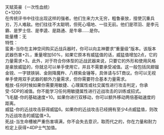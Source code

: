<title>天赋英豪</title>
<meta name="GENERATOR" content="WinCHM">
<meta http-equiv="Content-Type" content="text/html; charset=gb2312">
<br>天赋英豪（一次性血统）
<br>C+1200
<br>在传统评书中往往出现这样的强者。他们生来力大无穷，粗鲁豪放，擅使沉重兵刃，万人难敌。他们往往不太聪明，但死心塌地、一往无前。他们是项羽、是李元霸、是罗士信、是李逵、是路通、是牛皋……是你。
<br>能量槽：无
<br>特性：
<br>蛮勇-当你在主神空间购买近战兵器时，你可以向主神要求“重量级”版本。该版本武器伤害+2L，重量增加50%，如果它原本有威猛值的话，威猛值增加2点，它的力量需求+3。此外，对于符合你体型的近战武器来说，只要它的外形和使用风格是豪放威猛的，你就总可以单手使用它，并且不需要承受减值。这一般包括凤翅镏金镋、一字镔铁锏、金刚降魔杵、八楞紫金锤等，具体请与ST商议。你可以无视单手使用双手武器的额外力量需求，但你需要符合基本力量需求。
<br>粗放-任何时候如果你需要用敏捷、心理属性或社交属性进行攻击判定，你承受-5DP的减值。你不能学习任何用敏捷属性进行近战攻击的训练或招式。
<br>飞毛腿-你的基础速度+10。如果你进行双移动，你可以额外移动两倍基础速度的距离。
<br>威猛-你的近战攻击获得威猛6。如果你的近战攻击已经拥有至少4点威猛值，则改为近战攻击的威猛值+3。
<br>死战-当生命槽被严重伤害填满，你不会失去意识，取而代之的，你在力量和耐力检定上获得+4DP士气加值。
<br>